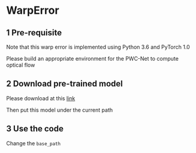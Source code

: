 # WarpError

## 1 Pre-requisite

Note that this warp error is implemented using Python 3.6 and PyTorch 1.0

Please build an appropriate environment for the PWC-Net to compute optical flow

## 2 Download pre-trained model

Please download at this [link](https://portland-my.sharepoint.com/:f:/g/personal/yzzhao2-c_ad_cityu_edu_hk/Ep7sBImXLYNPopUEqb-IUPsBDwZi_O_lzilGLgh9XmaUZA?e=2VZ9OT)

Then put this model under the current path

## 3 Use the code

Change the `base_path`
